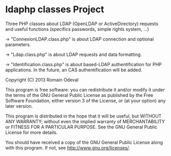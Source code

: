 ldaphp classes Project
================

Three PHP classes about LDAP (OpenLDAP or ActiveDirectory) requests and useful functions (specifics passwords, simple rights system, ...)

-> "ConnexionLDAP.class.php" is about LDAP connection and optional parameters.

-> "Ldap.class.php" is about LDAP requests and data formatting.

-> "Identification.class.php" is about based-LDAP authentification for PHP applications. In the future, an CAS authentification will be added.


Copyright (C) 2013  Romain Odeval

This program is free software: you can redistribute it and/or modify
it under the terms of the GNU General Public License as published by
the Free Software Foundation, either version 3 of the License, or
(at your option) any later version.

This program is distributed in the hope that it will be useful,
but WITHOUT ANY WARRANTY; without even the implied warranty of
MERCHANTABILITY or FITNESS FOR A PARTICULAR PURPOSE.  See the
GNU General Public License for more details.

You should have received a copy of the GNU General Public License
along with this program.  If not, see <http://www.gnu.org/licenses/>.
